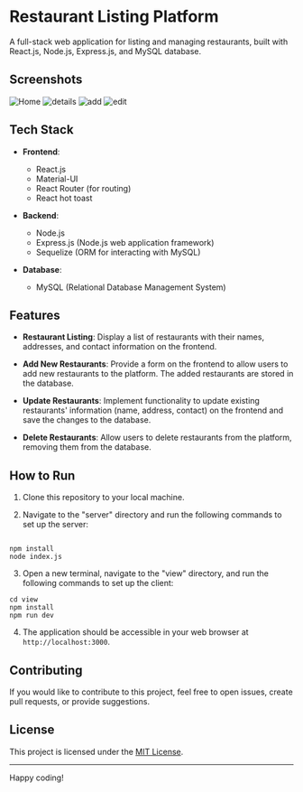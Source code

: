 <!-- # Restaurant-Listing application

A Restaurant Listing Platform Full stack app with React.js, Node.js, Express.js MySQL Database



## Screenshots

![Home](./redme-imgs/home.png)
![details](./redme-imgs/details.png)
![add](./redme-imgs/create-restaurant.png)
![edit](./redme-imgs/edit-restaurant.png) -->

# Restaurant Listing Platform

A full-stack web application for listing and managing restaurants, built with React.js, Node.js, Express.js, and MySQL database.

## Screenshots

![Home](./redme-imgs/home.png)
![details](./redme-imgs/details.png)
![add](./redme-imgs/create-restaurant.png)
![edit](./redme-imgs/edit-restaurant.png)

## Tech Stack

- **Frontend**:

  - React.js
  - Material-UI
  - React Router (for routing)
  - React hot toast

- **Backend**:

  - Node.js
  - Express.js (Node.js web application framework)
  - Sequelize (ORM for interacting with MySQL)

- **Database**:
  - MySQL (Relational Database Management System)

## Features

- **Restaurant Listing**: Display a list of restaurants with their names, addresses, and contact information on the frontend.

- **Add New Restaurants**: Provide a form on the frontend to allow users to add new restaurants to the platform. The added restaurants are stored in the database.

- **Update Restaurants**: Implement functionality to update existing restaurants' information (name, address, contact) on the frontend and save the changes to the database.

- **Delete Restaurants**: Allow users to delete restaurants from the platform, removing them from the database.

## How to Run

1. Clone this repository to your local machine.

2. Navigate to the "server" directory and run the following commands to set up the server:

```

npm install
node index.js

```

3. Open a new terminal, navigate to the "view" directory, and run the following commands to set up the client:

```
cd view
npm install
npm run dev
```

4. The application should be accessible in your web browser at `http://localhost:3000`.

## Contributing

If you would like to contribute to this project, feel free to open issues, create pull requests, or provide suggestions.

## License

This project is licensed under the [MIT License](LICENSE).

---

Happy coding!